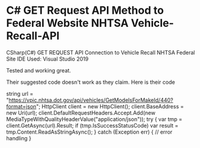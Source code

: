 # C# GET Request API Method to Federal Website NHTSA Vehicle-Recall-API
CSharp(C#) GET REQUEST API Connection to Vehicle Recall NHTSA Federal Site
IDE Used: Visual Studio 2019

Tested and working great. 


Their suggested code doesn't work as they claim. Here is their code


string url = "https://vpic.nhtsa.dot.gov/api/vehicles/GetModelsForMakeId/440?format=json";
HttpClient client = new HttpClient();
client.BaseAddress = new Uri(url);
client.DefaultRequestHeaders.Accept.Add(new MediaTypeWithQualityHeaderValue("application/json"));
try
{
	var tmp = client.GetAsync(url).Result;
	if (tmp.IsSuccessStatusCode)
		var result = tmp.Content.ReadAsStringAsync();
}
catch (Exception err)
{
	// error handling
}

